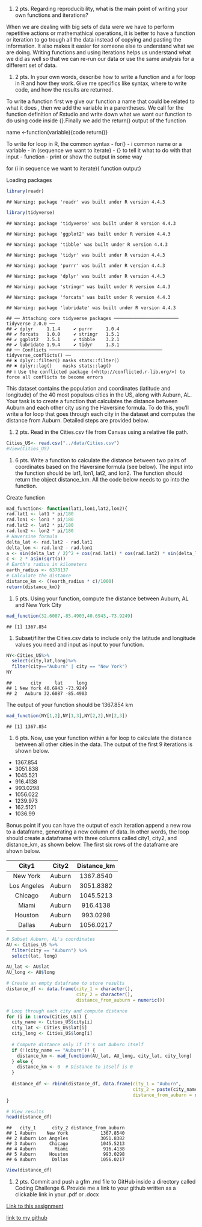 1.  2 pts. Regarding reproducibility, what is the main point of writing
    your own functions and iterations?

When we are dealing with big sets of data were we have to perform
repetitive actions or mathemathical operations, it is better to have a
function or iteration to go trough all the data instead of copying and
pasting the information. It also makes it easier for someone else to
understand what we are doing. Writing functions and using iterations
helps us understand what we did as well so that we can re-run our data
or use the same analysis for a different set of data.

1.  2 pts. In your own words, describe how to write a function and a for
    loop in R and how they work. Give me specifics like syntax, where to
    write code, and how the results are returned.

To write a function first we give our function a name that could be
related to what it does , then we add the variable in a parentheses. We
call for the function definition of Rstudio and write down what we want
our function to do using code inside {}.Finally we add the return()
output of the function

name \<-function(variable){code return()}

To write for loop in R, the common syntax - for() - i common name or a
variable - in (sequence we want to iterate) - {} to tell it what to do
with that input - function - print or show the output in some way

for (i in sequence we want to iterate){ function output}

Loading packages

``` r
library(readr)
```

    ## Warning: package 'readr' was built under R version 4.4.3

``` r
library(tidyverse)
```

    ## Warning: package 'tidyverse' was built under R version 4.4.3

    ## Warning: package 'ggplot2' was built under R version 4.4.3

    ## Warning: package 'tibble' was built under R version 4.4.3

    ## Warning: package 'tidyr' was built under R version 4.4.3

    ## Warning: package 'purrr' was built under R version 4.4.3

    ## Warning: package 'dplyr' was built under R version 4.4.3

    ## Warning: package 'stringr' was built under R version 4.4.3

    ## Warning: package 'forcats' was built under R version 4.4.3

    ## Warning: package 'lubridate' was built under R version 4.4.3

    ## ── Attaching core tidyverse packages ──────────────────────── tidyverse 2.0.0 ──
    ## ✔ dplyr     1.1.4     ✔ purrr     1.0.4
    ## ✔ forcats   1.0.0     ✔ stringr   1.5.1
    ## ✔ ggplot2   3.5.1     ✔ tibble    3.2.1
    ## ✔ lubridate 1.9.4     ✔ tidyr     1.3.1
    ## ── Conflicts ────────────────────────────────────────── tidyverse_conflicts() ──
    ## ✖ dplyr::filter() masks stats::filter()
    ## ✖ dplyr::lag()    masks stats::lag()
    ## ℹ Use the conflicted package (<http://conflicted.r-lib.org/>) to force all conflicts to become errors

This dataset contains the population and coordinates (latitude and
longitude) of the 40 most populous cities in the US, along with Auburn,
AL. Your task is to create a function that calculates the distance
between Auburn and each other city using the Haversine formula. To do
this, you’ll write a for loop that goes through each city in the dataset
and computes the distance from Auburn. Detailed steps are provided
below.

1.  2 pts. Read in the Cities.csv file from Canvas using a relative file
    path.

``` r
Cities_US<- read.csv("../data/Cities.csv")
#View(Cities_US)
```

1.  6 pts. Write a function to calculate the distance between two pairs
    of coordinates based on the Haversine formula (see below). The input
    into the function should be lat1, lon1, lat2, and lon2. The function
    should return the object distance_km. All the code below needs to go
    into the function.

Create function

``` r
mad_function<- function(lat1,lon1,lat2,lon2){
rad.lat1 <- lat1 * pi/180
rad.lon1 <- lon1 * pi/180
rad.lat2 <- lat2 * pi/180
rad.lon2 <- lon2 * pi/180
# Haversine formula
delta_lat <- rad.lat2 - rad.lat1
delta_lon <- rad.lon2 - rad.lon1
a <- sin(delta_lat / 2)^2 + cos(rad.lat1) * cos(rad.lat2) * sin(delta_lon / 2)^2
c <- 2 * asin(sqrt(a))
# Earth's radius in kilometers
earth_radius <- 6378137
# Calculate the distance
distance_km <- ((earth_radius * c)/1000)
return(distance_km)}
```

1.  5 pts. Using your function, compute the distance between Auburn, AL
    and New York City

``` r
mad_function(32.6087,-85.4903,40.6943,-73.9249)
```

    ## [1] 1367.854

1.  Subset/filter the Cities.csv data to include only the latitude and
    longitude values you need and input as input to your function.

``` r
NY<-Cities_US%>%
  select(city,lat,long)%>%
  filter(city=="Auburn" | city == "New York")
NY
```

    ##       city     lat     long
    ## 1 New York 40.6943 -73.9249
    ## 2   Auburn 32.6087 -85.4903

The output of your function should be 1367.854 km

``` r
mad_function(NY[1,2],NY[1,3],NY[2,2],NY[2,3])
```

    ## [1] 1367.854

1.  6 pts. Now, use your function within a for loop to calculate the
    distance between all other cities in the data. The output of the
    first 9 iterations is shown below.

-   1367.854
-   3051.838
-   1045.521
-   916.4138
-   993.0298
-   1056.022
-   1239.973
-   162.5121
-   1036.99

Bonus point if you can have the output of each iteration append a new
row to a dataframe, generating a new column of data. In other words, the
loop should create a dataframe with three columns called city1, city2,
and distance_km, as shown below. The first six rows of the dataframe are
shown below.

|    City1    | City2  | Distance_km |
|:-----------:|:------:|:-----------:|
|  New York   | Auburn |  1367.8540  |
| Los Angeles | Auburn |  3051.8382  |
|   Chicago   | Auburn |  1045.5213  |
|    Miami    | Auburn |  916.4138   |
|   Houston   | Auburn |  993.0298   |
|   Dallas    | Auburn |  1056.0217  |

``` r
# Subset Auburn, AL's coordinates
AU <- Cities_US %>%
  filter(city == "Auburn") %>%
  select(lat, long)

AU_lat <- AU$lat
AU_long <- AU$long

# Create an empty dataframe to store results
distance_df <- data.frame(city_1 = character(),
                          city_2 = character(),
                          distance_from_auburn = numeric())

# Loop through each city and compute distance
for (i in 1:nrow(Cities_US)) {
  city_name <- Cities_US$city[i]
  city_lat <- Cities_US$lat[i]
  city_long <- Cities_US$long[i]
  
  # Compute distance only if it's not Auburn itself
  if (!(city_name == "Auburn")) {
    distance_km <- mad_function(AU_lat, AU_long, city_lat, city_long)
  } else {
    distance_km <- 0  # Distance to itself is 0
  }
  
  distance_df <- rbind(distance_df, data.frame(city_1 = "Auburn",
                                               city_2 = paste(city_name),
                                               distance_from_auburn = distance_km))
}

# View results
head(distance_df)
```

    ##   city_1      city_2 distance_from_auburn
    ## 1 Auburn    New York            1367.8540
    ## 2 Auburn Los Angeles            3051.8382
    ## 3 Auburn     Chicago            1045.5213
    ## 4 Auburn       Miami             916.4138
    ## 5 Auburn     Houston             993.0298
    ## 6 Auburn      Dallas            1056.0217

``` r
View(distance_df)
```

1.  2 pts. Commit and push a gfm .md file to GitHub inside a directory
    called Coding Challenge 6. Provide me a link to your github written
    as a clickable link in your .pdf or .docx

[Link to this
assignment](https://github.com/Aswystun/PLPA/tree/master/coding_challenge_6)

[link to my github](https://github.com/Aswystun/PLPA)
